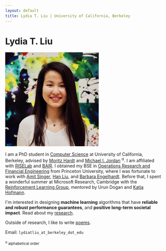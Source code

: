 ```yaml
---
layout: default
title: Lydia T. Liu | University of California, Berkeley
---
```

	
	
# Lydia T. Liu #

<img src="img/francis.jpg" alt="Photo" class="leftside_image">

I am a PhD student in [Computer Science](https://eecs.berkeley.edu/) at University of California, Berkeley, advised by [Moritz Hardt](http://www.moritzhardt.com/) and [Michael I. Jordan](https://people.eecs.berkeley.edu/~jordan/) <sup>&alpha;</sup>. I am affiliated with [RISELab](http://rise.cs.berkeley.edu/) and [BAIR](http://bair.berkeley.edu/).
I obtained my BSE in [Operations Research and Financial Engineering](https://orfe.princeton.edu/) from Princeton University, where I was fortunate to work with [Amit Singer](https://web.math.princeton.edu/~amits/), [Han Liu](https://www.princeton.edu/~hanliu/), and [Barbara Engelhardt](https://www.cs.princeton.edu/~bee/). Before that, I spent a wonderful summer at Microsoft Research, Cambridge with the [Reinforcement Learning Group](https://www.microsoft.com/en-us/research/group/reinforcement-learning-group/), mentored by Urun Dogan and [Katja Hofmann](https://www.microsoft.com/en-us/research/people/kahofman/).

I'm interested in designing **machine learning** algorithms that have **reliable and robust performance guarantees**, and **positive long-term societal impact**. Read about my [research](/projects).

Outside of research, I like to write <a href="/writing">poems</a>.
			
Email: `lydiatliu_at_berkeley_dot_edu`

<sub><sup>&alpha;</sup> alphabetical order </sub>

